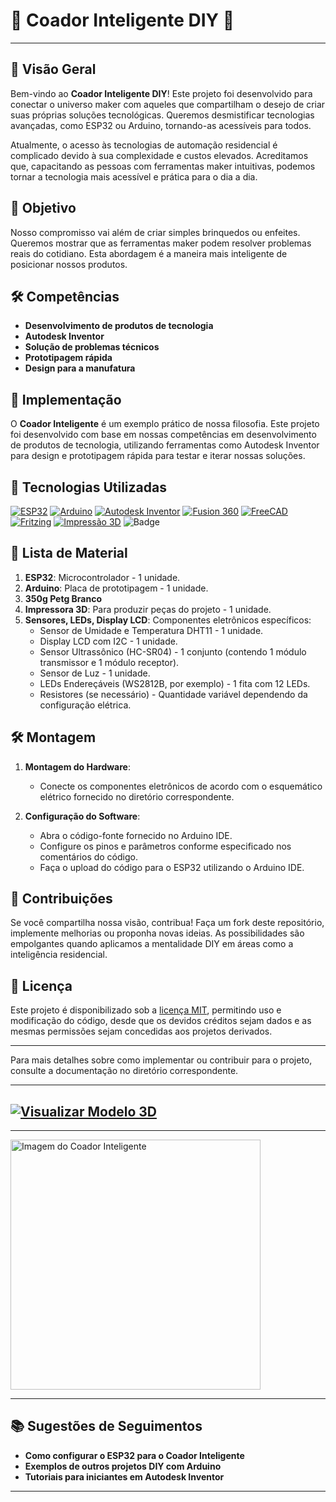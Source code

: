 

# 🌟 Coador Inteligente DIY 🌟
---

## 📜 Visão Geral

Bem-vindo ao **Coador Inteligente DIY**! Este projeto foi desenvolvido para conectar o universo maker com aqueles que compartilham o desejo de criar suas próprias soluções tecnológicas. Queremos desmistificar tecnologias avançadas, como ESP32 ou Arduino, tornando-as acessíveis para todos.

Atualmente, o acesso às tecnologias de automação residencial é complicado devido à sua complexidade e custos elevados. Acreditamos que, capacitando as pessoas com ferramentas maker intuitivas, podemos tornar a tecnologia mais acessível e prática para o dia a dia.

## 🎯 Objetivo

Nosso compromisso vai além de criar simples brinquedos ou enfeites. Queremos mostrar que as ferramentas maker podem resolver problemas reais do cotidiano. Esta abordagem é a maneira mais inteligente de posicionar nossos produtos.

## 🛠️ Competências

- **Desenvolvimento de produtos de tecnologia**
- **Autodesk Inventor**
- **Solução de problemas técnicos**
- **Prototipagem rápida**
- **Design para a manufatura**

## 🚀 Implementação

O **Coador Inteligente** é um exemplo prático de nossa filosofia. Este projeto foi desenvolvido com base em nossas competências em desenvolvimento de produtos de tecnologia, utilizando ferramentas como Autodesk Inventor para design e prototipagem rápida para testar e iterar nossas soluções.

## 🔧 Tecnologias Utilizadas

[![ESP32](https://img.shields.io/badge/ESP32-Microcontrolador-blue)](https://www.espressif.com/en/products/socs/esp32)
[![Arduino](https://img.shields.io/badge/Arduino-Prototipagem-blue)](https://www.arduino.cc/)
[![Autodesk Inventor](https://img.shields.io/badge/Autodesk%20Inventor-CAD-orange)](https://www.autodesk.com/products/inventor/overview)
[![Fusion 360](https://img.shields.io/badge/Fusion%20360-Modelagem%203D-orange)](https://www.autodesk.com/products/fusion-360/overview)
[![FreeCAD](https://img.shields.io/badge/FreeCAD-CAD-brightgreen)](https://www.freecadweb.org/)
[![Fritzing](https://img.shields.io/badge/Fritzing-Documentação%20de%20Circuitos-red)](https://fritzing.org/)
[![Impressão 3D](https://img.shields.io/badge/Impress%C3%A3o%203D-Tecnologia-green)](https://www.simplify3d.com/)
![Badge](https://img.shields.io/badge/Projeto-Maker-blue)

## 📝 Lista de Material

1. **ESP32**: Microcontrolador - 1 unidade.
2. **Arduino**: Placa de prototipagem - 1 unidade.
3. **350g Petg Branco**
4. **Impressora 3D**: Para produzir peças do projeto - 1 unidade.
5. **Sensores, LEDs, Display LCD**: Componentes eletrônicos específicos:
   - Sensor de Umidade e Temperatura DHT11 - 1 unidade.
   - Display LCD com I2C - 1 unidade.
   - Sensor Ultrassônico (HC-SR04) - 1 conjunto (contendo 1 módulo transmissor e 1 módulo receptor).
   - Sensor de Luz - 1 unidade.
   - LEDs Endereçáveis (WS2812B, por exemplo) - 1 fita com 12 LEDs.
   - Resistores (se necessário) - Quantidade variável dependendo da configuração elétrica.

## 🛠️ Montagem

1. **Montagem do Hardware**:
   - Conecte os componentes eletrônicos de acordo com o esquemático elétrico fornecido no diretório correspondente.

2. **Configuração do Software**:
   - Abra o código-fonte fornecido no Arduino IDE.
   - Configure os pinos e parâmetros conforme especificado nos comentários do código.
   - Faça o upload do código para o ESP32 utilizando o Arduino IDE.

## 🤝 Contribuições

Se você compartilha nossa visão, contribua! Faça um fork deste repositório, implemente melhorias ou proponha novas ideias. As possibilidades são empolgantes quando aplicamos a mentalidade DIY em áreas como a inteligência residencial.

## 📄 Licença

Este projeto é disponibilizado sob a [licença MIT](LICENSE), permitindo uso e modificação do código, desde que os devidos créditos sejam dados e as mesmas permissões sejam concedidas aos projetos derivados.

---

Para mais detalhes sobre como implementar ou contribuir para o projeto, consulte a documentação no diretório correspondente.

---
[![Visualizar Modelo 3D](https://img.shields.io/badge/Visualizar%20Modelo%203D-STL-blue)](https://github.com/gidaion/Coffe_and_esp32/blob/main/base_montada.stl)
---

---

<img src="https://media.licdn.com/dms/image/D4D2DAQHQu2cAmYs8Zg/profile-treasury-image-shrink_1280_1280/0/1695137315675?e=1717365600&v=beta&t=PneUt3q0nJLLH7rNBnOGhqy8-hMJkkOvQ2G1Rv5mv1k" alt="Imagem do Coador Inteligente" width="400" />

---
## 📚 Sugestões de Seguimentos

- **Como configurar o ESP32 para o Coador Inteligente**
- **Exemplos de outros projetos DIY com Arduino**
- **Tutoriais para iniciantes em Autodesk Inventor**

--- 
